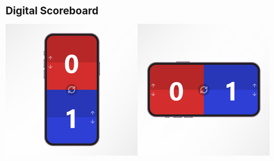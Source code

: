 <h1>Digital Scoreboard</h1>

<div style="display: flex; gap: 5;">
  <img src="./public/readme/app-vertical-preview.jpg" alt="app vertical preview" width="360"/>
  <img src="./public/readme/app-horizontal-preview.jpg" alt="app vertical preview" width="360"/>
</div>
